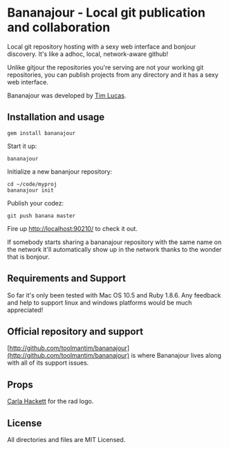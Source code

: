 Bananajour - Local git publication and collaboration
====================================================

Local git repository hosting with a sexy web interface and bonjour discovery. It's like a adhoc, local, network-aware github!

Unlike gitjour the repositories you're serving are not your working git repositories, you can publish projects from any directory and it has a sexy web interface.

Bananajour was developed by [Tim Lucas](http://toolmantim.com/).

Installation and usage
----------------------

    gem install bananajour

Start it up:

    bananajour
    
Initialize a new bananjour repository:

    cd ~/code/myproj
    bananajour init

Publish your codez:

    git push banana master

Fire up [http://localhost:90210/](http://localhost:90210/) to check it out.

If somebody starts sharing a bananajour repository with the same name on the
network it'll automatically show up in the network thanks to the wonder that is bonjour.

Requirements and Support
------------------------

So far it's only been tested with Mac OS 10.5 and Ruby 1.8.6. Any feedback and help to support linux and windows platforms would be much appreciated!

Official repository and support
-------------------------------

[http://github.com/toolmantim/bananajour](http://github.com/toolmantim/bananajour) is where Bananajour lives along with all of its support issues.

Props
-----

[Carla Hackett](http://carlahackettdesign.com/) for the rad logo.

License
-------

All directories and files are MIT Licensed.